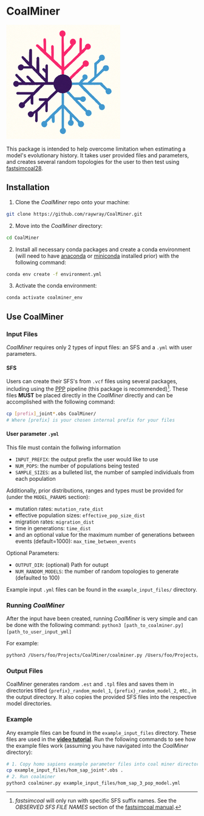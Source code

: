 # CoalMiner

<img src="./docs/img/logo.png" alt="coalminer logo" height="300"/>

This package is intended to help overcome limitation when estimating a model's evolutionary history. It takes user provided files and parameters, and creates several random topologies for the user to then test using [fastsimcoal28](https://cmpg.unibe.ch/software/fastsimcoal28/).

## Installation
1. Clone the *CoalMiner* repo onto your machine:
```bash
git clone https://github.com/raywray/CoalMiner.git
```
2. Move into the *CoalMiner* directory:
```bash
cd CoalMiner
```
2. Install all necessary conda packages and create a conda environment (will need to have [anaconda](https://docs.anaconda.com/anaconda/install/) or [miniconda](https://docs.anaconda.com/free/miniconda/miniconda-install/) installed prior) with the following command:

```bash
conda env create -f environment.yml
```

3. Activate the conda environment:
```bash
conda activate coalminer_env
```

## Use CoalMiner
### Input Files
*CoalMiner* requires only 2 types of input files: an SFS and a `.yml` with user parameters. 

#### SFS
Users can create their SFS's from `.vcf` files using several packages, including using the [PPP](https://ppp.readthedocs.io/en/latest/PPP_pages/Input_File_Generators/vcf_to_fastsimcoal.html) pipeline (this package is recommended)[^1]. These files **MUST** be placed directly in the *CoalMiner* directly and can be accomplished with the following command: 
```bash
cp [prefix]_joint*.obs CoalMiner/
# Where [prefix] is your chosen internal prefix for your files
```

#### User parameter `.yml`
This file must contain the follwing information
- `INPUT_PREFIX`: the output prefix the user would like to use 
- `NUM_POPS`: the number of populations being tested 
- `SAMPLE_SIZES`: as a bulleted list, the number of sampled individuals from each population 

Additionally, prior distributions, ranges and types must be provided for (under the `MODEL_PARAMS` section): 
- mutation rates: `mutation_rate_dist`
- effective population sizes: `effective_pop_size_dist`
- migration rates: `migration_dist`
- time in generations: `time_dist`
- and an optional value for the maximum number of generations between events (default=1000): `max_time_between_events` 

Optional Parameters:
- `OUTPUT_DIR`: (optional) Path for outupt
- `NUM_RANDOM_MODELS`: the number of random topologies to generate (defaulted to 100)


Example input `.yml` files can be found in the `example_input_files/` directory.

### Running *CoalMiner*
After the input have been created, running *CoalMiner* is very simple and can be done with the following command: `python3 [path_to_coalminer.py] [path_to_user_input_yml]`

For example:

```bash
python3 /Users/foo/Projects/CoalMiner/coalminer.py /Users/foo/Projects/coalminer_input.yml
```

### Output Files
CoalMiner generates random `.est` and `.tpl` files and saves them in directories titled `{prefix}_random_model_1`, `{prefix}_random_model_2`, etc., in the output directory. It also copies the provided SFS files into the respective model directories. 

### Example
Any example files can be found in the `example_input_files` directory. These files are used in the [**video tutorial**](https://youtu.be/XNAofUfulHw). Run the following commands to see how the example files work (assuming you have navigated into the *CoalMiner* directory):

```bash
# 1. Copy homo sapiens example parameter files into coal miner directory
cp example_input_files/hom_sap_joint*.obs .
# 2. Run coalminer
python3 coalminer.py example_input_files/hom_sap_3_pop_model.yml
```

[^1]: *fastsimcoal* will only run with specific SFS suffix names. See the *OBSERVED SFS FILE NAMES* section of the [fastsimcoal manual](https://cmpg.unibe.ch/software/fastsimcoal28/man/fastsimcoal28.pdf).

